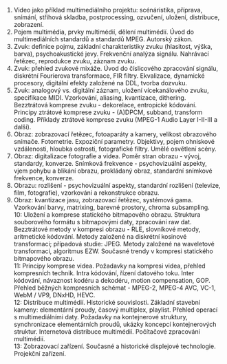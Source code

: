 1. Video jako příklad multimediálního projektu: scénáristika, příprava, snímání, střihová skladba, postprocessing, ozvučení, uložení, distribuce, zobrazení.  
2. Pojem multimédia, prvky multimédií, dělení multimédií. Úvod do multimediálních standardů a standardů MPEG. Autorský zákon.  
3. Zvuk: definice pojmu, základní charakteristiky zvuku (hlasitost, výška, barva), psychoakustické jevy. Frekvenční analýza signálu. Nahrávací řetězec, reprodukce zvuku, záznam zvuku.  
4. Zvuk: přehled zvukové mixáže. Úvod do číslicového zpracování signálu, diskrétní Fourierova transformace, FIR filtry. Ekvalizace, dynamické procesory, digitální efekty založené na DDL, tvorba dozvuku.  
5. Zvuk: analogový vs. digitální záznam, uložení vícekanálového zvuku, specifikace MIDI. Vzorkování, aliasing, kvantizace, dithering. Bezztrátová komprese zvuku - dekorelace, entropické kódování. Principy ztrátové komprese zvuku - (A)DPCM, subband, transform coding. Příklady ztrátové komprese zvuku (MPEG-1 Audio Layer I-II-III a další).  
6. Obraz: zobrazovací řetězec, fotoaparáty a kamery, velikost obrazového snímače. Fotometrie. Expoziční parametry. Objektivy, pojem ohniskové vzdálenosti, hloubka ostrosti, fotografické filtry. Umělé osvětlení scény.  
7. Obraz: digitalizace fotografie a videa. Poměr stran obrazu - vývoj, standardy, konverze. Snímková frekvence - psychovizuální aspekty, vjem pohybu a blikání obrazu, prokládaný obraz, standardní snímkové frekvence, konverze.  
8. Obrazu: rozlišení - psychovizuální aspekty, standardní rozlišení (televize, film, fotografie), vzorkování a rekonstrukce obrazu.  
9. Obraz: kvantizace jasu, zobrazovací řetězec, systémová gama. Vzorkování barvy, matrixing, barevné prostory, chroma subsampling.  
10: Uložení a komprese statického bitmapového obrazu. Struktura souborového formátu s bitmapovými daty, zpracování raw dat. Bezztrátové metody v kompresi obrazu - RLE, slovníkové metody, aritmetické kódování. Metody založené na diskrétní kosinové transformaci; případová studie: JPEG. Metody založené na waveletové transformaci, algoritmus EZW. Současné trendy v kompresi statického bitmapového obrazu.  
11: Principy komprese videa. Požadavky na kompresi videa, přehled kompresních technik. Intra kódování, řízení datového toku. Inter kódování, návaznost kodéru a dekodéru, motion compensation, GOP. Přehled běžných kompresních schémat - MPEG-2, MPEG-4 AVC, VC-1, WebM / VP9, DNxHD, HEVC.  
12: Distribuce multimédií. Historické souvislosti. Základní stavební kameny: elementární proudy, časový multiplex, playlist. Přehled operací s multimediálními daty. Požadavky na kontejnerové struktury, synchronizace elementárních proudů, ukázky koncepcí kontejnerových struktur. Internetová distribuce multimédií. Počítačové zpracování multimédií.  
13: Zobrazovací zařízení. Současné a historické displejové technologie. Projekční zařízení.